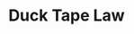 ---
pid: lle35
title: Duck Tape Law
location_transcription: In the Downtown
coordinates: "[-75.1777311, 39.9504667]"
zipcode: 
gen_neighborhood: 
neighborhood: 
outside_phl: 
age: 
age_range: 
instagram: 
image_file_name: lle_35.jpg
proposal_transcription: 
topic: Unknown
topic_summary: '0'
type: Other No Form
keywords_other: 
credit: 
image_labels: Peace Duck
twitter: 
facebook: 
permalink: "/monuments/lle35/"
layout: item-page
---